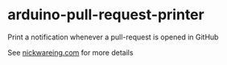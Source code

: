 arduino-pull-request-printer
============================

Print a notification whenever a pull-request is opened in GitHub

See [nickwareing.com](http://nickwareing.com) for more details
